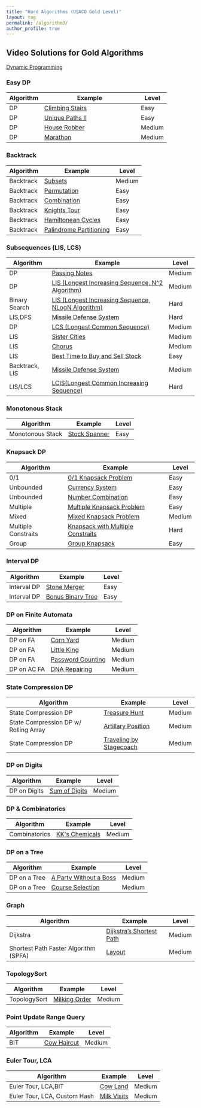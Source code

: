 ```yaml
---
title: "Hard Algorithms (USACO Gold Level)"
layout: tag
permalink: /algorithm3/
author_profile: true
---
```


## Video Solutions for Gold Algorithms
[Dynamic Programming](/usaco_dp)

### Easy DP

| Algorithm   |  Example                                                        | Level         |
| ------------| --------------------------------------------------------------- | ------------- |  
| DP        | [Climbing Stairs](https://starcoder.org/programming/dp-climbing-stairs/) &nbsp; &nbsp; &nbsp; &nbsp; &nbsp; &nbsp; &nbsp; &nbsp; &nbsp; &nbsp; &nbsp; &nbsp; &nbsp; &nbsp; &nbsp;    | Easy      |  
| DP        | [Unique Paths II](https://starcoder.org/programming/dp-unique-path/)  | Easy      |  
| DP        | [House Robber](https://starcoder.org/programming/dp-house-robber/)  | Medium      |  
| DP        | [Marathon](https://starcoder.org/usaco/USACO-2014-Dec-Silver/#problem-2-marathon) | Medium      |



### Backtrack  

| Algorithm   |  Example                                                        | Level         |
| ------------| --------------------------------------------------------------- | ------------- |  
| Backtrack   | [Subsets](https://starcoder.org/programming/backtrack-subsets/)  | Medium         |   
| Backtrack   | [Permutation](https://starcoder.org/programming/backtrack-permutation/)  | Easy         |  
| Backtrack   | [Combination](https://starcoder.org/programming/backtrack-combination-sum/)  | Easy         |  
| Backtrack   | [Knights Tour](https://starcoder.org/programming/knights-tour-problem/)  | Easy         |   
| Backtrack   | [Hamiltonean Cycles](https://starcoder.org/programming/hamiltonean-cycles/)  | Easy         |   
| Backtrack   | [Palindrome Partitioning](https://starcoder.org/programming/backtrack-palindrome-partitioning/)  | Easy         |


### Subsequences (LIS, LCS)  

| Algorithm   |  Example                                                        | Level         |
| ------------| --------------------------------------------------------------- | ------------- |  
| DP | [ Passing Notes](/algorithm/algorithm_dp_passing_notes/)  | Medium |   
| DP | [ LIS (Longest Increasing Sequence, N^2 Algorithm)](/algorithm/algorithm_dp_LIS/) | Medium |  
| Binary Search | [ LIS (Longest Increasing Sequence, NLogN Algorithm)](/algorithm/algorithm_dp_LIS_nlogn/) | Hard |
| LIS,DFS | [ Missile Defense System](/algorithm/algorithm_dp_LIS_nlogn/) | Hard |
| DP | [ LCS (Longest Common Sequence)](/algorithm/algorithm_dp_LCS/) | Medium |
| LIS | [ Sister Cities](/algorithm/algorithm_dp_LIS_sister_cities/) | Medium |    
| LIS | [ Chorus ](/algorithm/algorithm_dp_LIS_chrous/) | Medium |  
| LIS | [Best Time to Buy and Sell Stock](https://starcoder.org/programming/dp-buy-sell-stock/)  | Easy         |  
| Backtrack, LIS | [ Missile Defense System](/algorithm/algorithm_dfs_missile_defense_system/) | Medium |  
| LIS/LCS | [ LCIS(Longest Common Increasing Sequence)](/algorithm/algorithm_dp_LCIS/) | Hard |   

### Monotonous Stack

| Algorithm   |  Example                                                        | Level         |
| ------------| --------------------------------------------------------------- | ------------- |  
| Monotonous Stack | [Stock Spanner](https://starcoder.org/programming/algorithm-monotonous-stack/)  | Easy         |

### Knapsack DP

| Algorithm   |  Example                                                        | Level         |
| ------------| --------------------------------------------------------------- | ------------- |  
| 0/1         | [0/1 Knapsack Problem](/algorithm/algorithm_dp_0_1_knapsack/)  | Easy         |   
| Unbounded   | [Currency System](/algorithm/algorithm_dp_currency_system/)  | Easy         |   
| Unbounded   | [Number Combination](/algorithm/algorithm_dp_number_system/)  | Easy         |   
| Multiple    | [Multiple Knapsack Problem](/algorithm/algorithm_dp_multiple_knapsack/)  | Easy         |  
| Mixed       | [Mixed Knapsack Problem](/algorithm/algorithm_dp_mixed_knapsack/)  | Medium         |  
| Multiple Constraits | [Knapsack with Multiple Constraits](/algorithm/algorithm_dp_multiple_constraits/)  | Hard         |   
| Group | [Group Knapsack](/algorithm/algorithm_dp_group_knapsack/)  | Easy         |   


### Interval DP

| Algorithm   |  Example                                                        | Level         |
| ------------| --------------------------------------------------------------- | ------------- |  
| Interval DP | [Stone Merger](/algorithm/algorithm_interval_dp_illustrated_stone_merge/)  | Easy         |   
| Interval DP | [Bonus Binary Tree](/algorithm/algorithm_interval_dp_scored_binary_tree/)  | Easy         |   


### DP on Finite Automata

| Algorithm   |  Example                                                        | Level         |
| ------------| --------------------------------------------------------------- | ------------- |  
| DP on FA | [Corn Yard](/algorithm/algorithm_dp_fa_corn_yard/)  | Medium         |   
| DP on FA | [Little King](/algorithm/algorithm_dp_fa_little_king/)  | Medium         |    
| DP on FA | [Password Counting](/algorithm/algorithm_dp_fa_password_counting/)  | Medium         |  
| DP on AC FA | [DNA Repairing](/algorithm/algorithm_dp_fa_dna_repairing/)  | Medium         |   

### State Compression DP

| Algorithm   |  Example                                                        | Level         |
| ------------| --------------------------------------------------------------- | ------------- |  
| State Compression DP | [Treasure Hunt](/algorithm/algorithm_dp_fa_treasure_hunt/)  | Medium         |  
| State Compression DP w/ Rolling Array | [Artillary Position](/algorithm/algorithm_dp_fa_artillery_position/)  | Medium         |   
| State Compression DP | [Traveling by Stagecoach](/usaco/POJ-2686-Traveling-by-Stagecoach/) | Medium     |

### DP on Digits

| Algorithm   |  Example                                                        | Level         |
| ------------| --------------------------------------------------------------- | ------------- |  
| DP on Digits | [Sum of Digits](/usaco/DP-digit-dp-sum-of-digits/)  | Medium         |   



### DP & Combinatorics

| Algorithm   |  Example                                                        | Level         |
| ------------| --------------------------------------------------------------- | ------------- |  
| Combinatorics | [KK's Chemicals](/algorithm/algorithm_dp_kk_chemicals/)  | Medium         |   


### DP on a Tree

| Algorithm   |  Example                                                        | Level         |
| ------------| --------------------------------------------------------------- | ------------- |  
| DP on a Tree | [A Party Without a Boss](/algorithm/algorithm_dp_tree_a-party-without-boss)  | Medium         |   
| DP on a Tree | [Course Selection](/algorithm/algorithm_dp_tree_course-selection/)  | Medium         |   


### Graph  

| Algorithm   |  Example                                                        | Level         |
| ------------| --------------------------------------------------------------- | ------------- |  
| Dijkstra | [Dijkstra’s Shortest Path](/programming/dijkstra's-shortest-path/)  | Medium    
| Shortest Path Faster Algorithm (SPFA)     | [Layout](/usaco/USACO-2005-Dec-Gold-P3-Layout/)  | Medium  |         


### TopologySort  

| Algorithm   |  Example                                                        | Level         |
| ------------| --------------------------------------------------------------- | ------------- |  
| TopologySort | [Milking Order](/video/usacovideo-usaco-2018-gold-open-p2/)  | Medium    


### Point Update Range Query  

| Algorithm   |  Example                                                        | Level         |
| ------------| --------------------------------------------------------------- | ------------- |  
| BIT   | [Cow Haircut](/video/usacovideo-usaco-2020-gold-open-p1)  | Medium |   


### Euler Tour, LCA

| Algorithm   |  Example                                                        | Level         |
| ------------| --------------------------------------------------------------- | ------------- |  
| Euler Tour, LCA,BIT   | [Cow Land](/video/usacovideo-usaco-2019-gold-feburary-p1)  | Medium |   
| Euler Tour, LCA, Custom Hash   | [Milk Visits](/video/usacovideo-usaco-2019-gold-december-p2/)  | Medium |   
